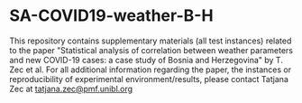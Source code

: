 # SA-COVID19-weather-B-H
This repository contains supplementary materials (all test instances) related to the paper 
"Statistical analysis of correlation between weather parameters and new COVID-19 cases: a case study of Bosnia and Herzegovina" 
by T. Zec et al. For all additional information regarding the paper, the instances or reproducibility of experimental environment/results, 
please contact Tatjana Zec at tatjana.zec@pmf.unibl.org

